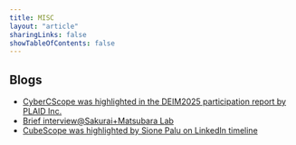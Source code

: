 ```yaml
---
title: MISC
layout: "article"
sharingLinks: false
showTableOfContents: false
---
```


## Blogs
- [CyberCScope was highlighted in the DEIM2025 participation report by PLAID Inc.](https://tech.plaid.co.jp/deim_2025)
- [Brief interview@Sakurai+Matsubara Lab](https://www.dm.sanken.osaka-u.ac.jp/interview_kota/)
- [CubeScope was highlighted by Sione Palu on LinkedIn timeline](https://www.linkedin.com/posts/sione-palu-3803b0bb_python-multilinearalgebra-activity-7049203114280665088-K1i5?utm_source=share&utm_medium=member_desktop)